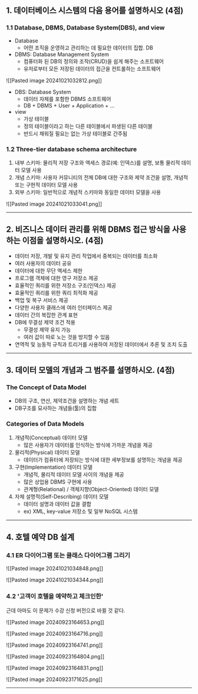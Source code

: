 ## 1. 데이터베이스 시스템의 다음 용어를 설명하시오 (4점)
### 1.1 Database, DBMS, Database System(DBS), and view
- Database
	- 어떤 조직을 운영하고 관리하는 데 필요한 데이터의 집합. DB
- DBMS: Database Management System
	- 컴퓨터화 된 DB의 정의와 조작(CRUD)을 쉽게 해주는 소프트웨어
	- 유저로부터 모든 저장된 데이터의 접근을 컨트롤하는 소프트웨어

![[Pasted image 20241021032812.png]]


- DBS: Database System
	- 데이터 자체를 포함한 DBMS 소프트웨어
	- DB + DBMS + User + Application + ...
- view
	- 가상 테이블
	- 정의 테이블이라고 하는 다른 테이블에서 파생된 다른 테이블
	- 반드시 채워질 필요는 없는 가상 테이블로 간주됨

### 1.2 Three-tier database schema architecture
1. 내부 스키마: 물리적 저장 구조와 액세스 경로(예: 인덱스)를 설명, 보통 물리적 데이터 모델 사용
2. 개념 스키마: 사용자 커뮤니티의 전체 DB에 대한 구조와 제약 조건을 설명, 개념적 또는 구현적 데이터 모델 사용
3. 외부 스키마: 일반적으로 개념적 스키마와 동일한 데이터 모델을 사용

![[Pasted image 20241021033041.png]]

---
## 2. 비즈니스 데이터 관리를 위해 DBMS 접근 방식을 사용하는 이점을 설명하시오. (4점)
- 데이터 저장, 개발 및 유지 관리 작업에서 중복되는 데이터를 최소화
- 여러 사용자의 데이터 공유
- 데이터에 대한 무단 액세스 제한
- 프로그램 객체에 대한 영구 저장소 제공
- 효율적인 쿼리를 위한 저장소 구조(인덱스) 제공
- 효율적인 쿼리를 위한 쿼리 최적화 제공
- 백업 및 복구 서비스 제공
- 다양한 사용자 클래스에 여러 인터페이스 제공
- 데이터 간의 복잡한 관계 표현
- DB에 무결성 제약 조건 적용
	- 무결성 제약 유지 가능
	- 여러 값이 따로 노는 것을 방지할 수 있음
- 연역적 및 능동적 규칙과 트리거를 사용하여 저장된 데이터에서 추론 및 조치 도출

---
## 3. 데이터 모델의 개념과 그 범주를 설명하시오. (4점)
### The Concept of Data Model
- DB의 구조, 연산, 제약조건을 설명하는 개념 세트
- DB구조를 묘사하는 개념들(툴)의 집합

### Categories of Data Models
1. 개념적(Conceptual) 데이터 모델
	- 많은 사용자가 데이터를 인식하는 방식에 가까운 개념을 제공
2. 물리적(Physical) 데이터 모델
	- 데이터가 컴퓨터에 저장되는 방식에 대한 세부정보를 설명하는 개념을 제공
3. 구현(Implementation) 데이터 모델
	- 개념적, 물리적 데이터 모델 사이의 개념을 제공
	- 많은 상업용 DBMS 구현에 사용
	- 관계형(Relational) / 객체지향(Object-Oriented) 데이터 모델
4. 자체 설명적(Self-Describing) 데이터 모델
	- 데이터 설명과 데이터 값을 결합
	- ex) XML, key-value 저장소 및 일부 NoSQL 시스템

---
## 4. 호텔 예약 DB 설계
### 4.1 ER 다이어그램 또는 클래스 다이어그램 그리기

![[Pasted image 20241021034848.png]]

![[Pasted image 20241021034344.png]]

### 4.2 '고객이 호텔을 예약하고 체크인한'
근데 아마도 이 문제가 수강 신청 버전으로 바뀔 것 같다.

![[Pasted image 20240923164653.png]]

![[Pasted image 20240923164716.png]]

![[Pasted image 20240923164741.png]]

![[Pasted image 20240923164804.png]]

![[Pasted image 20240923164831.png]]

![[Pasted image 20240923171625.png]]

---

